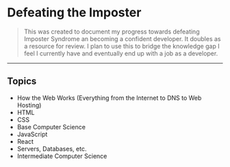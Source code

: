 # Defeating the Imposter

> This was created to document my progress towards defeating Imposter Syndrome an becoming
> a confident developer. It doubles as a resource for review. I plan to use this to bridge
> the knowledge gap I feel I currently have and eventually end up with a job as a developer.

---

## Topics

- How the Web Works (Everything from the Internet to DNS to Web Hosting)
- HTML
- CSS
- Base Computer Science
- JavaScript
- React
- Servers, Databases, etc.
- Intermediate Computer Science

